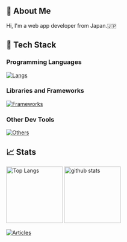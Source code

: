## 🐞 About Me

Hi, I'm a web app developer from Japan.🇯🇵

## 🔨 Tech Stack

### Programming Languages

[![Langs](https://skillicons.dev/icons?i=ts,js,html,css,python,java,c,cpp,cs)](https://skillicons.dev)

### Libraries and Frameworks

[![Frameworks](https://skillicons.dev/icons?i=angular,react,django,fastapi,spring)](https://skillicons.dev)

### Other Dev Tools

[![Others](https://skillicons.dev/icons?i=git,github,docker,postgresql)](https://skillicons.dev)

## 📈 Stats

<p align="left">
  <img alt="Top Langs" height="150px" src="https://github-readme-stats.vercel.app/api/top-langs/?username=KamataBugFactory&layout=compact&show_icon=true" />
  <img alt="github stats" height="150px" src="https://github-readme-stats.vercel.app/api?username=KamataBugFactory&hide=issues,contribs&rank_icon=github&show_icons=true&include_all_commits=true" />
</p>

[![Articles](https://badgen.org/img/qiita/KamataBugFactory/articles?style=flat)](https://qiita.com/KamataBugFactory)

<!--
**KamataBugFactory/KamataBugFactory** is a ✨ _special_ ✨ repository because its `README.md` (this file) appears on your GitHub profile.

Here are some ideas to get you started:

- 🔭 I’m currently working on ...
- 🌱 I’m currently learning ...
- 👯 I’m looking to collaborate on ...
- 🤔 I’m looking for help with ...
- 💬 Ask me about ...
- 📫 How to reach me: ...
- 😄 Pronouns: ...
- ⚡ Fun fact: ...
-->

